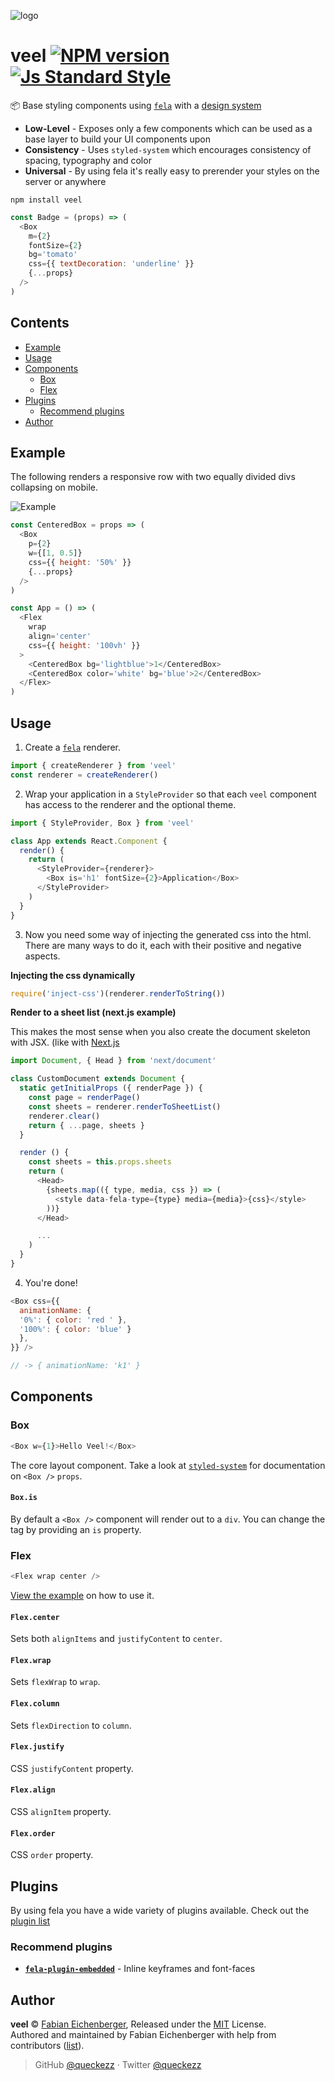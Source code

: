 
![logo](./logo.png)

# veel [![NPM version][version-image]][version-url] [![Js Standard Style][standard-image]][standard-url]

:package: Base styling components using [`fela`](http://fela.js.org) with a [design system](https://github.com/jxnblk/styled-system)

* **Low-Level** - Exposes only a few components which can be used as a base layer to build your UI components upon
* **Consistency** - Uses `styled-system` which encourages consistency of spacing, typography and color
* **Universal** - By using fela it's really easy to prerender your styles on the server or anywhere

```
npm install veel
```

```js
const Badge = (props) => (
  <Box
    m={2}
    fontSize={2}
    bg='tomato'
    css={{ textDecoration: 'underline' }}
    {...props}
  />
)
```

## Contents

* [Example](#example)
* [Usage](#usage)
* [Components](#components)
  + [Box](#box)
  + [Flex](#flex)
* [Plugins](#plugins)
  + [Recommend plugins](#recommend-plugins)
* [Author](#author)

## Example

The following renders a responsive row with two equally divided divs collapsing on mobile.

![Example](./example.gif)

```js
const CenteredBox = props => (
  <Box
    p={2}
    w={[1, 0.5]}
    css={{ height: '50%' }}
    {...props}
  />
)

const App = () => (
  <Flex
    wrap
    align='center'
    css={{ height: '100vh' }}
  >
    <CenteredBox bg='lightblue'>1</CenteredBox>
    <CenteredBox color='white' bg='blue'>2</CenteredBox>
  </Flex>
)
```

## Usage

1. Create a [`fela`](http://fela.js.org/docs/api/fela-native/createRenderer.html) renderer.

```js
import { createRenderer } from 'veel'
const renderer = createRenderer()
```

2. Wrap your application in a `StyleProvider` so that each `veel` component has access to the renderer and the optional theme.

```js
import { StyleProvider, Box } from 'veel'

class App extends React.Component {
  render() {
    return (
      <StyleProvider={renderer}>
        <Box is='h1' fontSize={2}>Application</Box>
      </StyleProvider>
    )
  }
}
```

3. Now you need some way of injecting the generated css into the html. There are many ways to do it, each with their positive and negative aspects.

**Injecting the css dynamically**
```js
require('inject-css')(renderer.renderToString())
```

**Render to a sheet list (next.js example)**

This makes the most sense when you also create the document skeleton with JSX. (like with [Next.js](https://ghub.io/next)

```js
import Document, { Head } from 'next/document'

class CustomDocument extends Document {
  static getInitialProps ({ renderPage }) {
    const page = renderPage()
    const sheets = renderer.renderToSheetList()
    renderer.clear()
    return { ...page, sheets }
  }

  render () {
    const sheets = this.props.sheets
    return (
      <Head>
        {sheets.map(({ type, media, css }) => (
          <style data-fela-type={type} media={media}>{css}</style>
        ))}
      </Head>

      ...
    )
  }
}
```

4. You're done!

```js
<Box css={{
  animationName: {
  '0%': { color: 'red ' },
  '100%': { color: 'blue' }
  },
}} />

// -> { animationName: 'k1' }
```

## Components

### Box

```js
<Box w={1}>Hello Veel!</Box>
```

The core layout component. Take a look at [`styled-system`](https://github.com/jxnblk/styled-system/blob/master/README.md) for documentation on `<Box />` `props`.

#### `Box.is`

By default a `<Box />` component will render out to a `div`. You can change the tag by providing an `is` property.

### Flex

```js
<Flex wrap center />
```

[View the example](./demo/src/index.js) on how to use it.

#### `Flex.center`

Sets both `alignItems` and `justifyContent` to `center`.

#### `Flex.wrap`

Sets `flexWrap` to `wrap`.

#### `Flex.column`

Sets `flexDirection` to `column`.

#### `Flex.justify`

CSS `justifyContent` property.

#### `Flex.align`

CSS `alignItem` property.

#### `Flex.order`

CSS `order` property.

## Plugins

By using fela you have a wide variety of plugins available. Check out the [plugin list](http://fela.js.org/docs/introduction/Ecosystem.html#plugins)

### Recommend plugins

* [**`fela-plugin-embedded`**](https://github.com/rofrischmann/fela/tree/master/packages/fela-plugin-embedded) - Inline keyframes and font-faces

## Author

**veel** © [Fabian Eichenberger](https://github.com/queckezz), Released under the [MIT](./license) License.<br>
Authored and maintained by Fabian Eichenberger with help from contributors ([list](https://github.com/queckezz/veel/contributors)).

> GitHub [@queckezz](https://github.com/queckezz) · Twitter [@queckezz](https://twitter.com/queckezz)

[version-image]: https://img.shields.io/npm/v/fmt-obj.svg?style=flat-square
[version-url]: https://npmjs.org/package/fmt-obj

[standard-image]: https://img.shields.io/badge/code-standard-brightgreen.svg?style=flat-square
[standard-url]: https://github.com/feross/standard
